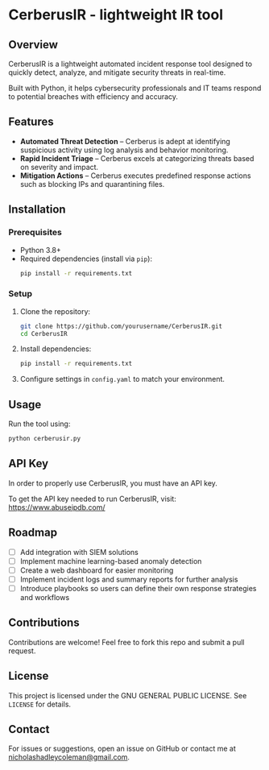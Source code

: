 # CerberusIR - lightweight IR tool

## Overview
CerberusIR is a lightweight automated incident response tool designed to quickly detect, analyze, and mitigate security threats in real-time. 

Built with Python, it helps cybersecurity professionals and IT teams respond to potential breaches with efficiency and accuracy.

## Features
- **Automated Threat Detection** – Cerberus is adept at identifying suspicious activity using log analysis and behavior monitoring.
- **Rapid Incident Triage** – Cerberus excels at categorizing threats based on severity and impact.
- **Mitigation Actions** – Cerberus executes predefined response actions such as blocking IPs and quarantining files.

## Installation
### Prerequisites
- Python 3.8+
- Required dependencies (install via `pip`):
  ```bash
  pip install -r requirements.txt
  ```

### Setup
1. Clone the repository:
   ```bash
   git clone https://github.com/yourusername/CerberusIR.git
   cd CerberusIR
   ```
2. Install dependencies:
   ```bash
   pip install -r requirements.txt
   ```
3. Configure settings in `config.yaml` to match your environment.

## Usage
Run the tool using:
```bash
python cerberusir.py
```
## API Key
In order to properly use CerberusIR, you must have an API key.

To get the API key needed to run CerberusIR, visit: https://www.abuseipdb.com/

## Roadmap
- [ ] Add integration with SIEM solutions
- [ ] Implement machine learning-based anomaly detection
- [ ] Create a web dashboard for easier monitoring
- [ ] Implement incident logs and summary reports for further analysis
- [ ] Introduce playbooks so users can define their own response strategies and workflows

## Contributions
Contributions are welcome! Feel free to fork this repo and submit a pull request.

## License
This project is licensed under the GNU GENERAL PUBLIC LICENSE. See `LICENSE` for details.

## Contact
For issues or suggestions, open an issue on GitHub or contact me at [nicholashadleycoleman@gmail.com](mailto:nicholashadleycoleman@gmail.com).
